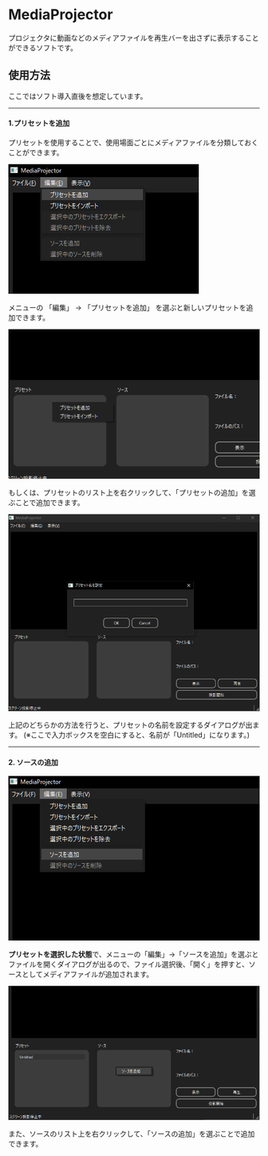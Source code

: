 # MediaProjector
プロジェクタに動画などのメディアファイルを再生バーを出さずに表示することができるソフトです。
## 使用方法

ここではソフト導入直後を想定しています。

***

#### 1.プリセットを追加

プリセットを使用することで、使用場面ごとにメディアファイルを分類しておくことができます。

![Menu_Add_Preset](screenshots/menu_add_preset.png?raw=true "プリセット追加")

メニューの 「編集」 → 「プリセットを追加」 を選ぶと新しいプリセットを追加できます。

![Menu_Add_Preset](screenshots/context_add_preset.png?raw=true "プリセット追加")

もしくは、プリセットのリスト上を右クリックして、「プリセットの追加」を選ぶことで追加できます。

![Menu_Add_Preset](screenshots/add_preset_dialog.png?raw=true "プリセット追加")

上記のどちらかの方法を行うと、プリセットの名前を設定するダイアログが出ます。
(※ここで入力ボックスを空白にすると、名前が「Untitled」になります。)

***

#### 2. ソースの追加

![Menu_Add_Preset](screenshots/menu_add_source.png?raw=true "ソース追加")

**プリセットを選択した状態**で、メニューの「編集」→「ソースを追加」を選ぶとファイルを開くダイアログが出るので、ファイル選択後、「開く」を押すと、ソースとしてメディアファイルが追加されます。

![Menu_Add_Preset](screenshots/context_add_source.png?raw=true "ソース追加")

また、ソースのリスト上を右クリックして、「ソースの追加」を選ぶことで追加できます。
